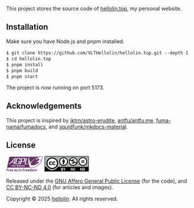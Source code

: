 This project stores the source code of [hellolin.top](https://hellolin.top/), my personal website.

## Installation

Make sure you have Node.js and pnpm installed.

``` shell
$ git clone https://github.com/VLTHellolin/hellolin.top.git --depth 1
$ cd hellolin.top
$ pnpm install
$ pnpm build
$ pnpm start
```

The project is now running on port 5173.

## Acknowledgements

This project is inspired by [jktrn/astro-erudite](https://github.com/jktrn/astro-erudite), [antfu/antfu.me](https://github.com/antfu/antfu.me), [fuma-nama/fumadocs](https://github.com/fuma-nama/fumadocs), and [squidfunk/mkdocs-material](https://github.com/squidfunk/mkdocs-material).

## License

![](./docs/agplv3.png) ![](./docs/cc-by-nc-nd.png)

Released under the [GNU Affero General Public License](./LICENSE) (for the code), and [CC BY-NC-ND 4.0](./LICENSE_CONTENT) (for articles and images).

Copyright © 2025 [hellolin](https://hellolin.top). All rights reserved.
